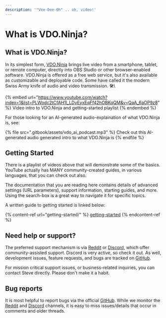 ```yaml
---
description: '"Vee-Dee-Oh" .. oh, video!'
---
```


# What is VDO.Ninja?

## What is VDO.Ninja?

In its simplest form, [VDO.Ninja](https://vdo.ninja) brings live video from a smartphone, tablet, or remote computer, directly into OBS Studio or other browser-enabled software. VDO.Ninja is offered as a free web service, but it's also available as customizable and deployable code. Some have called it the modern Swiss Army knife of audio and video transmission. 🛠\


{% embed url="https://www.youtube.com/watch?index=1&list=PLWodc2tCfAH1l_LDvEyxEqFf42hOBKqQM&v=QaA_6aOP9z8" %}
Video intro to VDO.Ninja and getting-started playlist
{% endembed %}

For those looking for an AI-generated audio-explaination of what VDO.Ninja is, see:

{% file src=".gitbook/assets/vdo_ai_podcast.mp3" %}
Check out this AI-generated audio generated intro to what VDO.Ninja is &#x20;
{% endfile %}

## Getting Started

There is a playlist of videos above that will demonstrate some of the basics. YouTube actually has MANY community-created guides, in various languages, that you can check out also.

The documentation that you are reading here contains details of advanced settings (URL parameters), support information, starting guides, and more. Using the search-box is a great way to navigate it for specific topics.

A written guide to getting started is linked below:

{% content-ref url="getting-started/" %}
[getting-started](getting-started/)
{% endcontent-ref %}

## Need help or support?

The preferred support mechanism is via [Reddit](https://www.reddit.com/r/vdoninja) or [Discord](https://discord.gg/feenJm8HTa), which offer community-assisted support. Discord is very active, so check it out. As well, development issues, feature requests, and bugs are tracked on [GitHub](https://github.com/steveseguin/obsninja).&#x20;

For mission critical support issues, or business-related inquiries, you can contact Steve directly. Please don't make it a habit.

## Bug reports

It is most helpful to report bugs via the official [GitHub](https://github.com/steveseguin/obsninja). While we monitor the [Reddit](https://www.reddit.com/r/vdoninja) and [Discord](https://discord.gg/qWDshMsTar) channels, it is easy to miss issues/details that occur in comments and older threads.
